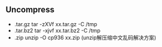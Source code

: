 ## Uncompress
+ .tar.gz  	tar -zXVf xx.tar.gz -C /tmp
+ .tar.bz2      tar -xjvf xx.tar.bz2 -C /tmp
+ .zip          unzip -O cp936 xx.zip (unzip解压缩中文乱码解决方案)